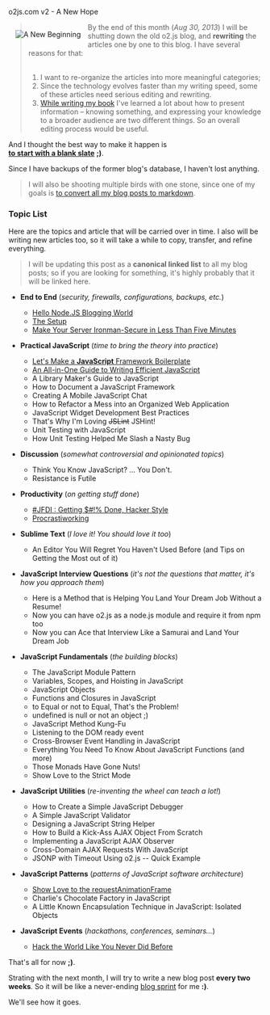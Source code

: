 o2js.com v2 - A New Hope



<img src="/assets/new-beginning.jpg" style="float:left;margin:1em" title="A New Beginning" />

> By the end of this month (*Aug 30, 2013*) I will be shutting down the old o2.js blog, and **rewriting** 
> the articles one by one to this blog. I have several reasons for that:<br>
> <br>
> 1. I want to re-organize the articles into more meaningful categories;<br>
> 2. Since the technology evolves faster than my writing speed, some of these articles need
> serious editing and rewriting.<br>
> 3. [While writing my book][jsiq] I've learned a
> lot about how to present information – knowing something, and expressing your knowledge to a broader audience are two different things. So an overall editing process
> would be useful.<br>

And I thought the best way to make it happen is<br> 
**[to start with a blank slate][tabula-rasa]** **;)**.

Since I have backups of the former blog's database, I haven't lost anything.

> I will also be shooting multiple birds with one stone, since one of my goals is [to convert all my blog posts to markdown][markdown].

[tabula-rasa]: http://en.wikipedia.org/wiki/Tabula_rasa
[jsiq]: http://o2js.com/interview-questions/
[markdown]: http://o2js.com/hello-node-js-blogging-world

<h3 id="topic-list">Topic List</h3>

Here are the topics and article that will be carried over in time. 
I also will be writing new articles too, so it will take a while to copy, transfer, and refine everything.

> I will be updating this post as a **canonical linked list** to all my blog posts; so if you are looking for something, it's highly probably that it will be linked here.

* **End to End** (*security, firewalls, configurations, backups, etc.*)
	* [Hello Node.JS Blogging World](http://o2js.com/hello-node-js-blogging-world)
	* [The Setup](http://o2js.com/the-setup)
	* [Make Your Server Ironman-Secure in Less Than Five Minutes](http://o2js.com/make-your-server-ironman-secure-in-less-than-five-minutes)

* **Practical JavaScript** (*time to bring the theory into practice*)
	* [Let's Make a **JavaScript** Framework Boilerplate](http://o2js.com/lets-make-a-javascript-framework-boilerplate)
	* [An All-in-One Guide to Writing Efficient JavaScript](http://o2js.com/an-all-in-one-guide-to-writing-efficient-javascript)
	* A Library Maker's Guide to JavaScript
	* How to Document a JavaScript Framework
	* Creating A Mobile JavaScript Chat
	* How to Refactor a Mess into an Organized Web Application
	* JavaScript Widget Development Best Practices
	* That's Why I'm Loving <strike>JSLint</strike> JSHint!
	* Unit Testing with JavaScript
	* How Unit Testing Helped Me Slash a Nasty Bug
* **Discussion** (*somewhat controversial and opinionated topics*)
	* Think You Know JavaScript? ... You Don't. 
	* Resistance is Futile
	
* **Productivity** (*on getting stuff done*)
	* [\#JFDI : Getting $\#!% Done, Hacker Style](http://o2js.com/jfdi-a-hackers-way-to-get-stuff-done)
	* [Procrastiworking](http://o2js.com/procrastiworking)

* **Sublime Text** (*I love it! You should love it too*)
	* An Editor You Will Regret You Haven't Used Before (and Tips on Getting the Most out of it)

* **JavaScript Interview Questions** (*it's not the questions that matter, it's how you approach them*)
	* Here is a Method that is Helping You Land Your Dream Job Without a Resume!
	* Now you can have o2.js as a node.js module and require it from npm too
	* Now you can Ace that Interview Like a Samurai and Land Your Dream Job

* **JavaScript Fundamentals** (*the building blocks*)
	* The JavaScript Module Pattern
	* Variables, Scopes, and Hoisting in JavaScript
	* JavaScript Objects
	* Functions and Closures in JavaScript
	* to Equal or not to Equal, That's the Problem!
	* undefined is null or not an object ;)
	* JavaScript Method Kung-Fu
	* Listening to the DOM ready event
	* Cross-Browser Event Handling in JavaScript
	* Everything You Need To Know About JavaScript Functions (and more)
	* Those Monads Have Gone Nuts!
	* Show Love to the Strict Mode

* **JavaScript Utilities** (*re-inventing the wheel can teach a lot!*)
	* How to Create a Simple JavaScript Debugger
	* A Simple JavaScript Validator
	* Designing a JavaScript String Helper
	* How to Build a Kick-Ass AJAX Object From Scratch
	* Implementing a JavaScript AJAX Observer
	* Cross-Domain AJAX Requests With JavaScript
	* JSONP with Timeout Using o2.js -- Quick Example

* **JavaScript Patterns** (*patterns of JavaScript software architecture*)
	* [Show Love to the requestAnimationFrame](http://o2js.com/show-love-to-requestanimationframe)
	* Charlie's Chocolate Factory in JavaScript
	* A Little Known Encapsulation Technique in JavaScript: Isolated Objects

* **JavaScript Events** (*hackathons, conferences, seminars…*)
	* [Hack the World Like You Never Did Before](http://o2js.com/hack-the-world-like-you-never-did-before)

That's all for now **;)**.

Strating with the next month, I will try to write a new blog post **every two weeks**. So it will be like a never-ending [blog sprint][scrum] for me **:)**.

We'll see how it goes.

[scrum]: http://en.wikipedia.org/wiki/Scrum_(software_development) 